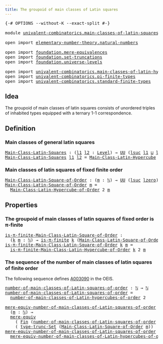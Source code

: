 ```yaml
---
title: The groupoid of main classes of Latin squares
---
```


<pre class="Agda"><a id="71" class="Symbol">{-#</a> <a id="75" class="Keyword">OPTIONS</a> <a id="83" class="Pragma">--without-K</a> <a id="95" class="Pragma">--exact-split</a> <a id="109" class="Symbol">#-}</a>

<a id="114" class="Keyword">module</a> <a id="121" href="univalent-combinatorics.main-classes-of-latin-squares.html" class="Module">univalent-combinatorics.main-classes-of-latin-squares</a> <a id="175" class="Keyword">where</a>

<a id="182" class="Keyword">open</a> <a id="187" class="Keyword">import</a> <a id="194" href="elementary-number-theory.natural-numbers.html" class="Module">elementary-number-theory.natural-numbers</a>

<a id="236" class="Keyword">open</a> <a id="241" class="Keyword">import</a> <a id="248" href="foundation.mere-equivalences.html" class="Module">foundation.mere-equivalences</a>
<a id="277" class="Keyword">open</a> <a id="282" class="Keyword">import</a> <a id="289" href="foundation.set-truncations.html" class="Module">foundation.set-truncations</a>
<a id="316" class="Keyword">open</a> <a id="321" class="Keyword">import</a> <a id="328" href="foundation.universe-levels.html" class="Module">foundation.universe-levels</a>

<a id="356" class="Keyword">open</a> <a id="361" class="Keyword">import</a> <a id="368" href="univalent-combinatorics.main-classes-of-latin-hypercubes.html" class="Module">univalent-combinatorics.main-classes-of-latin-hypercubes</a>
<a id="425" class="Keyword">open</a> <a id="430" class="Keyword">import</a> <a id="437" href="univalent-combinatorics.pi-finite-types.html" class="Module">univalent-combinatorics.pi-finite-types</a>
<a id="477" class="Keyword">open</a> <a id="482" class="Keyword">import</a> <a id="489" href="univalent-combinatorics.standard-finite-types.html" class="Module">univalent-combinatorics.standard-finite-types</a>
</pre>
## Idea

The groupoid of main classes of latin squares consists of unordered triples of inhabited types equipped with a ternary 1-1 correspondence.

## Definition

### Main classes of general latin squares

<pre class="Agda"><a id="Main-Class-Latin-Squares"></a><a id="755" href="univalent-combinatorics.main-classes-of-latin-squares.html#755" class="Function">Main-Class-Latin-Squares</a> <a id="780" class="Symbol">:</a> <a id="782" class="Symbol">(</a><a id="783" href="univalent-combinatorics.main-classes-of-latin-squares.html#783" class="Bound">l1</a> <a id="786" href="univalent-combinatorics.main-classes-of-latin-squares.html#786" class="Bound">l2</a> <a id="789" class="Symbol">:</a> <a id="791" href="Agda.Primitive.html#597" class="Postulate">Level</a><a id="796" class="Symbol">)</a> <a id="798" class="Symbol">→</a> <a id="800" href="foundation-core.universe-levels.html#235" class="Primitive">UU</a> <a id="803" class="Symbol">(</a><a id="804" href="Agda.Primitive.html#780" class="Primitive">lsuc</a> <a id="809" href="univalent-combinatorics.main-classes-of-latin-squares.html#783" class="Bound">l1</a> <a id="812" href="Agda.Primitive.html#810" class="Primitive Operator">⊔</a> <a id="814" href="Agda.Primitive.html#780" class="Primitive">lsuc</a> <a id="819" href="univalent-combinatorics.main-classes-of-latin-squares.html#786" class="Bound">l2</a><a id="821" class="Symbol">)</a>
<a id="823" href="univalent-combinatorics.main-classes-of-latin-squares.html#755" class="Function">Main-Class-Latin-Squares</a> <a id="848" href="univalent-combinatorics.main-classes-of-latin-squares.html#848" class="Bound">l1</a> <a id="851" href="univalent-combinatorics.main-classes-of-latin-squares.html#851" class="Bound">l2</a> <a id="854" class="Symbol">=</a> <a id="856" href="univalent-combinatorics.main-classes-of-latin-hypercubes.html#1086" class="Function">Main-Class-Latin-Hypercube</a> <a id="883" href="univalent-combinatorics.main-classes-of-latin-squares.html#848" class="Bound">l1</a> <a id="886" href="univalent-combinatorics.main-classes-of-latin-squares.html#851" class="Bound">l2</a> <a id="889" class="Number">2</a>
</pre>
### Main classes of latin squares of fixed finite order

<pre class="Agda"><a id="Main-Class-Latin-Square-of-Order"></a><a id="961" href="univalent-combinatorics.main-classes-of-latin-squares.html#961" class="Function">Main-Class-Latin-Square-of-Order</a> <a id="994" class="Symbol">:</a> <a id="996" class="Symbol">(</a><a id="997" href="univalent-combinatorics.main-classes-of-latin-squares.html#997" class="Bound">m</a> <a id="999" class="Symbol">:</a> <a id="1001" href="elementary-number-theory.natural-numbers.html#1548" class="Datatype">ℕ</a><a id="1002" class="Symbol">)</a> <a id="1004" class="Symbol">→</a> <a id="1006" href="foundation-core.universe-levels.html#235" class="Primitive">UU</a> <a id="1009" class="Symbol">(</a><a id="1010" href="Agda.Primitive.html#780" class="Primitive">lsuc</a> <a id="1015" href="Agda.Primitive.html#764" class="Primitive">lzero</a><a id="1020" class="Symbol">)</a>
<a id="1022" href="univalent-combinatorics.main-classes-of-latin-squares.html#961" class="Function">Main-Class-Latin-Square-of-Order</a> <a id="1055" href="univalent-combinatorics.main-classes-of-latin-squares.html#1055" class="Bound">m</a> <a id="1057" class="Symbol">=</a>
  <a id="1061" href="univalent-combinatorics.main-classes-of-latin-hypercubes.html#2126" class="Function">Main-Class-Latin-Hypercube-of-Order</a> <a id="1097" class="Number">2</a> <a id="1099" href="univalent-combinatorics.main-classes-of-latin-squares.html#1055" class="Bound">m</a>
</pre>
## Properties

### The groupoid of main classes of latin squares of fixed order is π-finite

<pre class="Agda"><a id="is-π-finite-Main-Class-Latin-Square-of-Order"></a><a id="1207" href="univalent-combinatorics.main-classes-of-latin-squares.html#1207" class="Function">is-π-finite-Main-Class-Latin-Square-of-Order</a> <a id="1252" class="Symbol">:</a>
  <a id="1256" class="Symbol">(</a><a id="1257" href="univalent-combinatorics.main-classes-of-latin-squares.html#1257" class="Bound">k</a> <a id="1259" href="univalent-combinatorics.main-classes-of-latin-squares.html#1259" class="Bound">m</a> <a id="1261" class="Symbol">:</a> <a id="1263" href="elementary-number-theory.natural-numbers.html#1548" class="Datatype">ℕ</a><a id="1264" class="Symbol">)</a> <a id="1266" class="Symbol">→</a> <a id="1268" href="univalent-combinatorics.pi-finite-types.html#8794" class="Function">is-π-finite</a> <a id="1280" href="univalent-combinatorics.main-classes-of-latin-squares.html#1257" class="Bound">k</a> <a id="1282" class="Symbol">(</a><a id="1283" href="univalent-combinatorics.main-classes-of-latin-squares.html#961" class="Function">Main-Class-Latin-Square-of-Order</a> <a id="1316" href="univalent-combinatorics.main-classes-of-latin-squares.html#1259" class="Bound">m</a><a id="1317" class="Symbol">)</a>
<a id="1319" href="univalent-combinatorics.main-classes-of-latin-squares.html#1207" class="Function">is-π-finite-Main-Class-Latin-Square-of-Order</a> <a id="1364" href="univalent-combinatorics.main-classes-of-latin-squares.html#1364" class="Bound">k</a> <a id="1366" href="univalent-combinatorics.main-classes-of-latin-squares.html#1366" class="Bound">m</a> <a id="1368" class="Symbol">=</a>
  <a id="1372" href="univalent-combinatorics.main-classes-of-latin-hypercubes.html#3232" class="Function">is-π-finite-Main-Class-Latin-Hypercube-of-Order</a> <a id="1420" href="univalent-combinatorics.main-classes-of-latin-squares.html#1364" class="Bound">k</a> <a id="1422" class="Number">2</a> <a id="1424" href="univalent-combinatorics.main-classes-of-latin-squares.html#1366" class="Bound">m</a>
</pre>
### The sequence of the number of main classes of latin squares of finite order

The following sequence defines [A003090](https://oeis.org/A003090) in the OEIS.

<pre class="Agda"><a id="number-of-main-classes-of-Latin-squares-of-order"></a><a id="1601" href="univalent-combinatorics.main-classes-of-latin-squares.html#1601" class="Function">number-of-main-classes-of-Latin-squares-of-order</a> <a id="1650" class="Symbol">:</a> <a id="1652" href="elementary-number-theory.natural-numbers.html#1548" class="Datatype">ℕ</a> <a id="1654" class="Symbol">→</a> <a id="1656" href="elementary-number-theory.natural-numbers.html#1548" class="Datatype">ℕ</a>
<a id="1658" href="univalent-combinatorics.main-classes-of-latin-squares.html#1601" class="Function">number-of-main-classes-of-Latin-squares-of-order</a> <a id="1707" class="Symbol">=</a>
  <a id="1711" href="univalent-combinatorics.main-classes-of-latin-hypercubes.html#5618" class="Function">number-of-main-classes-of-Latin-hypercubes-of-order</a> <a id="1763" class="Number">2</a>

<a id="mere-equiv-number-of-main-classes-of-Latin-squares-of-order"></a><a id="1766" href="univalent-combinatorics.main-classes-of-latin-squares.html#1766" class="Function">mere-equiv-number-of-main-classes-of-Latin-squares-of-order</a> <a id="1826" class="Symbol">:</a>
  <a id="1830" class="Symbol">(</a><a id="1831" href="univalent-combinatorics.main-classes-of-latin-squares.html#1831" class="Bound">m</a> <a id="1833" class="Symbol">:</a> <a id="1835" href="elementary-number-theory.natural-numbers.html#1548" class="Datatype">ℕ</a><a id="1836" class="Symbol">)</a> <a id="1838" class="Symbol">→</a>
  <a id="1842" href="foundation.mere-equivalences.html#1415" class="Function">mere-equiv</a>
    <a id="1857" class="Symbol">(</a> <a id="1859" href="univalent-combinatorics.standard-finite-types.html#2392" class="Function">Fin</a> <a id="1863" class="Symbol">(</a><a id="1864" href="univalent-combinatorics.main-classes-of-latin-squares.html#1601" class="Function">number-of-main-classes-of-Latin-squares-of-order</a> <a id="1913" href="univalent-combinatorics.main-classes-of-latin-squares.html#1831" class="Bound">m</a><a id="1914" class="Symbol">))</a>
    <a id="1921" class="Symbol">(</a> <a id="1923" href="foundation.set-truncations.html#4010" class="Function">type-trunc-Set</a> <a id="1938" class="Symbol">(</a><a id="1939" href="univalent-combinatorics.main-classes-of-latin-squares.html#961" class="Function">Main-Class-Latin-Square-of-Order</a> <a id="1972" href="univalent-combinatorics.main-classes-of-latin-squares.html#1831" class="Bound">m</a><a id="1973" class="Symbol">))</a>
<a id="1976" href="univalent-combinatorics.main-classes-of-latin-squares.html#1766" class="Function">mere-equiv-number-of-main-classes-of-Latin-squares-of-order</a> <a id="2036" class="Symbol">=</a>
  <a id="2040" href="univalent-combinatorics.main-classes-of-latin-hypercubes.html#5833" class="Function">mere-equiv-number-of-main-classes-of-Latin-hypercubes-of-order</a> <a id="2103" class="Number">2</a>
</pre>